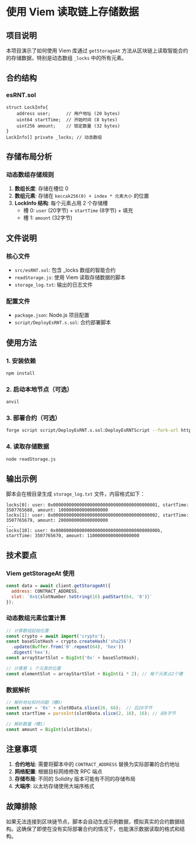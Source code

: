 # 使用 Viem 读取链上存储数据

## 项目说明

本项目演示了如何使用 Viem 库通过 `getStorageAt` 方法从区块链上读取智能合约的存储数据，特别是动态数组 `_locks` 中的所有元素。

## 合约结构

### esRNT.sol
```solidity
struct LockInfo{
    address user;      // 用户地址 (20 bytes)
    uint64 startTime;  // 开始时间 (8 bytes) 
    uint256 amount;    // 锁定数量 (32 bytes)
}
LockInfo[] private _locks; // 动态数组
```

## 存储布局分析

### 动态数组存储规则
1. **数组长度**: 存储在槽位 0
2. **数组元素**: 存储在 `keccak256(0) + index * 元素大小` 的位置
3. **LockInfo 结构**: 每个元素占用 2 个存储槽
   - 槽 0: `user` (20字节) + `startTime` (8字节) + 填充
   - 槽 1: `amount` (32字节)

## 文件说明

### 核心文件
- `src/esRNT.sol`: 包含 _locks 数组的智能合约
- `readStorage.js`: 使用 Viem 读取存储数据的脚本
- `storage_log.txt`: 输出的日志文件

### 配置文件
- `package.json`: Node.js 项目配置
- `script/DeployEsRNT.s.sol`: 合约部署脚本

## 使用方法

### 1. 安装依赖
```bash
npm install
```

### 2. 启动本地节点（可选）
```bash
anvil
```

### 3. 部署合约（可选）
```bash
forge script script/DeployEsRNT.s.sol:DeployEsRNTScript --fork-url http://localhost:8545 --private-key <PRIVATE_KEY> --broadcast
```

### 4. 读取存储数据
```bash
node readStorage.js
```

## 输出示例

脚本会在根目录生成 `storage_log.txt` 文件，内容格式如下：

```
locks[0]: user: 0x0000000000000000000000000000000000000001, startTime: 3507765680, amount: 1000000000000000000
locks[1]: user: 0x0000000000000000000000000000000000000002, startTime: 3507765679, amount: 2000000000000000000
...
locks[10]: user: 0x000000000000000000000000000000000000000b, startTime: 3507765670, amount: 11000000000000000000
```

## 技术要点

### Viem getStorageAt 使用
```javascript
const data = await client.getStorageAt({
  address: CONTRACT_ADDRESS,
  slot: `0x${slotNumber.toString(16).padStart(64, '0')}`
});
```

### 动态数组元素位置计算
```javascript
// 计算数组起始位置
const crypto = await import('crypto');
const baseSlotHash = crypto.createHash('sha256')
  .update(Buffer.from('0'.repeat(64), 'hex'))
  .digest('hex');
const arrayStartSlot = BigInt('0x' + baseSlotHash);

// 计算第 i 个元素的位置
const elementSlot = arrayStartSlot + BigInt(i * 2); // 每个元素占2个槽
```

### 数据解析
```javascript
// 解析地址和时间戳（槽0）
const user = '0x' + slot0Data.slice(26, 66);  // 后20字节
const startTime = parseInt(slot0Data.slice(2, 18), 16); // 前8字节

// 解析数量（槽1）
const amount = BigInt(slot1Data);
```

## 注意事项

1. **合约地址**: 需要将脚本中的 `CONTRACT_ADDRESS` 替换为实际部署的合约地址
2. **网络配置**: 根据目标网络修改 RPC 端点
3. **存储布局**: 不同的 Solidity 版本可能有不同的存储布局
4. **大端序**: 以太坊存储使用大端序格式

## 故障排除

如果无法连接到区块链节点，脚本会自动生成示例数据，模拟真实的合约数据结构。这确保了即使在没有实际部署合约的情况下，也能演示数据读取的格式和结构。